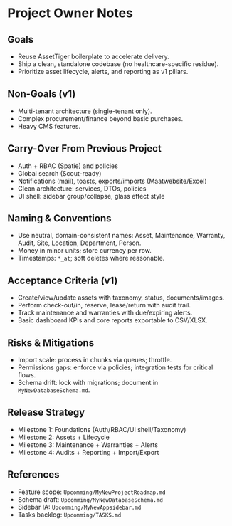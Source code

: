 # Project Owner Notes

## Goals
- Reuse AssetTiger boilerplate to accelerate delivery.
- Ship a clean, standalone codebase (no healthcare-specific residue).
- Prioritize asset lifecycle, alerts, and reporting as v1 pillars.

## Non-Goals (v1)
- Multi-tenant architecture (single-tenant only).
- Complex procurement/finance beyond basic purchases.
- Heavy CMS features.

## Carry-Over From Previous Project
- Auth + RBAC (Spatie) and policies
- Global search (Scout-ready)
- Notifications (mail), toasts, exports/imports (Maatwebsite/Excel)
- Clean architecture: services, DTOs, policies
- UI shell: sidebar group/collapse, glass effect style

## Naming & Conventions
- Use neutral, domain-consistent names: Asset, Maintenance, Warranty, Audit, Site, Location, Department, Person.
- Money in minor units; store currency per row.
- Timestamps: `*_at`; soft deletes where reasonable.

## Acceptance Criteria (v1)
- Create/view/update assets with taxonomy, status, documents/images.
- Perform check-out/in, reserve, lease/return with audit trail.
- Track maintenance and warranties with due/expiring alerts.
- Basic dashboard KPIs and core reports exportable to CSV/XLSX.

## Risks & Mitigations
- Import scale: process in chunks via queues; throttle.
- Permissions gaps: enforce via policies; integration tests for critical flows.
- Schema drift: lock with migrations; document in `MyNewDatabaseSchema.md`.

## Release Strategy
- Milestone 1: Foundations (Auth/RBAC/UI shell/Taxonomy)
- Milestone 2: Assets + Lifecycle
- Milestone 3: Maintenance + Warranties + Alerts
- Milestone 4: Audits + Reporting + Import/Export

## References
- Feature scope: `Upcomming/MyNewProjectRoadmap.md`
- Schema draft: `Upcomming/MyNewDatabaseSchema.md`
- Sidebar IA: `Upcomming/MyNewAppsidebar.md`
- Tasks backlog: `Upcomming/TASKS.md`

